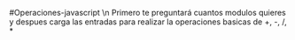 #Operaciones-javascript \n Primero te preguntará cuantos modulos quieres y despues carga las entradas para realizar la operaciones basicas de +, -, /, *
